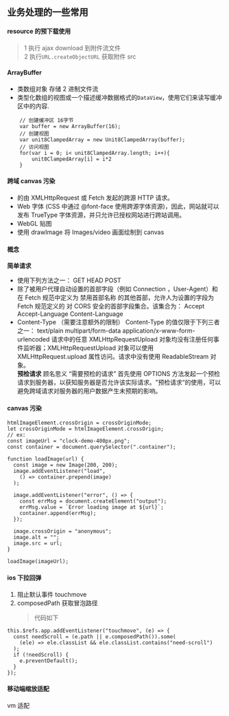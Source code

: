 ## 业务处理的一些常用

#### resource 的预下载使用

> 1 执行 ajax download 到附件流文件 <br /> 2 执行`URL.createObjectURL` 获取附件 src

#### ArrayBuffer

- 类数组对象 存储 2 进制文件流
- 类型化数组的视图或一个描述缓冲数据格式的`DataView`，使用它们来读写缓冲区中的内容.

```
    // 创建缓冲区 16字节
    var buffer = new ArrayBuffer(16);
    // 创建视图
    var unit8ClampedArray = new Unit8ClampedArray(buffer);
    // 访问视图
    for(var i = 0; i< unit8ClampedArray.length; i++){
        unit8ClampedArray[i] = i*2
    }
```

#### 跨域 canvas 污染

- 的由 XMLHttpRequest 或 Fetch 发起的跨源 HTTP 请求。
- Web 字体 (CSS 中通过 @font-face 使用跨源字体资源)，因此，网站就可以发布 TrueType 字体资源，并只允许已授权网站进行跨站调用。
- WebGL 贴图
- 使用 drawImage 将 Images/video 画面绘制到 canvas

#### 概念

**简单请求**

- 使用下列方法之一： GET HEAD POST
- 除了被用户代理自动设置的首部字段（例如 Connection ，User-Agent）和在 Fetch 规范中定义为 禁用首部名称 的其他首部，允许人为设置的字段为 Fetch 规范定义的 对 CORS 安全的首部字段集合。该集合为： Accept Accept-Language Content-Language
- Content-Type （需要注意额外的限制） Content-Type 的值仅限于下列三者之一： text/plain multipart/form-data application/x-www-form-urlencoded 请求中的任意 XMLHttpRequestUpload 对象均没有注册任何事件监听器；XMLHttpRequestUpload 对象可以使用 XMLHttpRequest.upload 属性访问。请求中没有使用 ReadableStream 对象。 <br /> **预检请求** 顾名思义 “需要预检的请求” 首先使用 OPTIONS 方法发起一个预检请求到服务器，以获知服务器是否允许该实际请求。"预检请求“的使用，可以避免跨域请求对服务器的用户数据产生未预期的影响。

#### canvas 污染

```
htmlImageElement.crossOrigin = crossOriginMode;
let crossOriginMode = htmlImageElement.crossOrigin;
// ex:
const imageUrl = "clock-demo-400px.png";
const container = document.querySelector(".container");

function loadImage(url) {
  const image = new Image(200, 200);
  image.addEventListener("load",
    () => container.prepend(image)
  );

  image.addEventListener("error", () => {
    const errMsg = document.createElement("output");
    errMsg.value = `Error loading image at ${url}`;
    container.append(errMsg);
  });

  image.crossOrigin = "anonymous";
  image.alt = "";
  image.src = url;
}

loadImage(imageUrl);

```

#### ios 下拉回弹

1. 阻止默认事件 touchmove
2. composedPath 获取冒泡路径
   > 代码如下

```
this.$refs.app.addEventListener("touchmove", (e) => {
  const needScroll = (e.path || e.composedPath()).some(
    (ele) => ele.classList && ele.classList.contains("need-scroll")
  );
  if (!needScroll) {
    e.preventDefault();
  }
});

```

#### 移动端缩放适配

vm 适配
